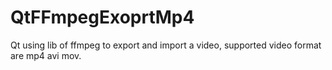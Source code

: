 # QtFFmpegExoprtMp4
Qt using lib of ffmpeg to export and import a video, supported video format are mp4 avi mov.
